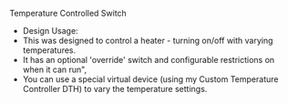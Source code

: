 

Temperature Controlled Switch

 *  Design Usage:
 *  This was designed to control a heater - turning on/off with varying temperatures.
 *  It has an optional 'override' switch and configurable restrictions on when it can run",
 *  You can use a special virtual device (using my Custom Temperature Controller DTH) to vary the temperature settings.
